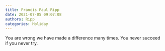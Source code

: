```yaml
---
title: Francis Paul Ripp
date: 2021-07-05 09:07:08
authors: Ripp
categories: Holiday
---
```


 You are wrong we have made a difference many times. You never succeed if you never try.